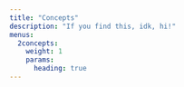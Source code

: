 ```yaml
---
title: "Concepts"
description: "If you find this, idk, hi!"
menus:
  2concepts:
    weight: 1
    params:
      heading: true
---
```

